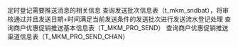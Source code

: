 定时登记需要推送消息的相关信息
查询发送批次信息表（t_mkm_sndbat），将审核通过并且发送日期+时间满足当前发送条件的发送批次进行发送流水登记处理
查询商户优惠促销推送基本信息表（T_MKM_PRO_SEND）
查询商户优惠促销推送渠道信息表（T_MKM_PRO_SEND_CHAN）